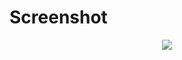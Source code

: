 # Screenshot
<p align="center">
  <img src="https://github.com/rendysptd/List-View/blob/master/screenshot/1.jpeg"/>
</p>
